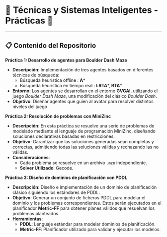 # 🌟 Técnicas y Sistemas Inteligentes - Prácticas 🌟

---

## 📋 Contenido del Repositorio

**Práctica 1: Desarrollo de agentes para Boulder Dash Maze**
   - **Descripción**: Implementación de tres agentes basados en diferentes técnicas de búsqueda:
     - Búsqueda heurística offline : **A***
     - Búsqueda heurística en tiempo real : **LRTA***, **RTA***
   - **Entorno**: Los agentes se desarrollan en el entorno **GVGAI**, utilizando el juego *Boulder Dash Maze*, una modificación del clásico *Boulder Dash*.
   - **Objetivo**: Diseñar agentes que guíen al avatar para resolver distintos niveles del juego

**Práctica 2: Resolución de problemas con MiniZinc**
   - **Descripción**: En esta práctica se resuelve una serie de problemas de modelado mediante el lenguaje de programación MiniZinc, diseñando soluciones declarativas basadas en restricciones.
   - **Objetivo**: Garantizar que las soluciones generadas sean completas y correctas, admitiendo todas las soluciones válidas y rechazando las no válidas.
   - **Consideraciones**:
        - Cada problema se resuelve en un archivo `.mzn` independiente.
        - **Solver Utilizado**: Gecode.

**Práctica 3: Diseño de dominios de planificación con PDDL**
   - **Descripción**: Diseño e implementación de un dominio de planificación clásico siguiendo los estándares de PDDL.
   - **Objetivo**: Generar un conjunto de ficheros PDDL para modelar el dominio y los problemas correspondientes. Estos serán ejecutados en el planificador **Metric-FF** para obtener planes válidos que resuelvan los problemas planteados.
   - **Herramientas**:
     - **PDDL**: Lenguaje estándar para modelar dominios de planificación.
     - **Metric-FF**: Planificador utilizado para validar y ejecutar los modelos.





